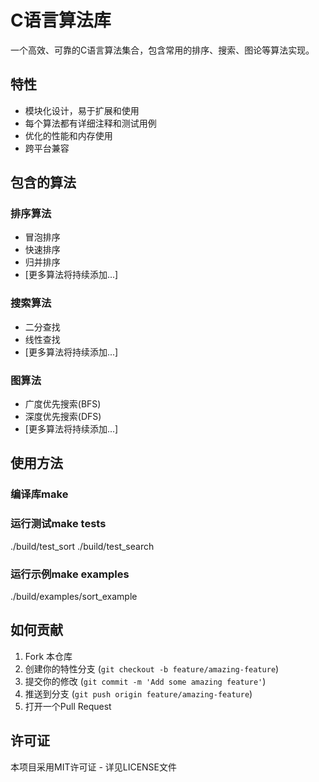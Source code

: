 # C语言算法库

一个高效、可靠的C语言算法集合，包含常用的排序、搜索、图论等算法实现。

## 特性

- 模块化设计，易于扩展和使用
- 每个算法都有详细注释和测试用例
- 优化的性能和内存使用
- 跨平台兼容

## 包含的算法

### 排序算法
- 冒泡排序
- 快速排序
- 归并排序
- [更多算法将持续添加...]

### 搜索算法
- 二分查找
- 线性查找
- [更多算法将持续添加...]

### 图算法
- 广度优先搜索(BFS)
- 深度优先搜索(DFS)
- [更多算法将持续添加...]

## 使用方法

### 编译库make
### 运行测试make tests
./build/test_sort
./build/test_search
### 运行示例make examples
./build/examples/sort_example
## 如何贡献

1. Fork 本仓库
2. 创建你的特性分支 (`git checkout -b feature/amazing-feature`)
3. 提交你的修改 (`git commit -m 'Add some amazing feature'`)
4. 推送到分支 (`git push origin feature/amazing-feature`)
5. 打开一个Pull Request

## 许可证

本项目采用MIT许可证 - 详见LICENSE文件
    